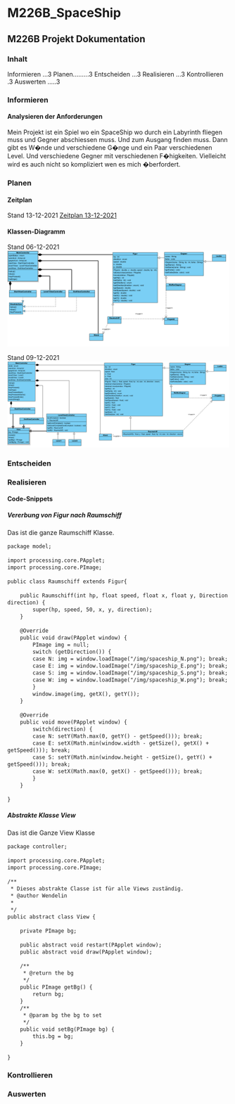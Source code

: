 # M226B_SpaceShip

## M226B Projekt Dokumentation
### Inhalt
Informieren ...3
Planen.........3
Entscheiden ...3
Realisieren ...3
Kontrollieren .3
Auswerten .....3

### Informieren
#### Analysieren der Anforderungen
Mein Projekt ist ein Spiel wo ein SpaceShip wo durch ein Labyrinth fliegen muss und Gegner abschiessen muss. Und zum Ausgang finden muss. Dann gibt es W�nde und verschiedene G�nge und ein Paar verschiedenen Level. Und verschiedene Gegner mit verschiedenen F�higkeiten. Vielleicht wird es auch nicht so kompliziert wen es mich �berfordert.

### Planen

#### Zeitplan
Stand 13-12-2021
[Zeitplan 13-12-2021](Zeitplan/Zeitplan_2021-12-13.pdf)

#### Klassen-Diagramm
Stand 06-12-2021
![Erstes Classen-Diagramm](Classen-Diagramme/Screenshot_2021-12-06_102343.png)

Stand 09-12-2021
![Zweites Classen-Diagramm](Classen-Diagramme/Screenshot_2021-12-09_101626.png)

### Entscheiden

### Realisieren

#### Code-Snippets

##### Vererbung von Figur nach Raumschiff

Das ist die ganze Raumschiff Klasse.

```
package model;

import processing.core.PApplet;
import processing.core.PImage;

public class Raumschiff extends Figur{

	public Raumschiff(int hp, float speed, float x, float y, Direction direction) {
		super(hp, speed, 50, x, y, direction);
	}

	@Override
	public void draw(PApplet window) {
		PImage img = null;
		switch (getDirection()) {
		case N: img = window.loadImage("/img/spaceship_N.png"); break; 
		case E: img = window.loadImage("/img/spaceship_E.png"); break; 
		case S: img = window.loadImage("/img/spaceship_S.png"); break; 
		case W: img = window.loadImage("/img/spaceship_W.png"); break; 			
		}
		window.image(img, getX(), getY());
	}

	@Override
	public void move(PApplet window) {
		switch(direction) {
		case N: setY(Math.max(0, getY() - getSpeed())); break;
		case E: setX(Math.min(window.width - getSize(), getX() + getSpeed())); break;
		case S: setY(Math.min(window.height - getSize(), getY() + getSpeed())); break;
		case W: setX(Math.max(0, getX() - getSpeed())); break;
		}
	}

}
```

##### Abstrakte Klasse View

Das ist die Ganze View Klasse

```
package controller;

import processing.core.PApplet;
import processing.core.PImage;

/**
 * Dieses abstrakte Classe ist für alle Views zuständig.
 * @author Wendelin
 *
 */
public abstract class View {
	
	private PImage bg;

	public abstract void restart(PApplet window);
	public abstract void draw(PApplet window);
	
	/**
	 * @return the bg
	 */
	public PImage getBg() {
		return bg;
	}
	/**
	 * @param bg the bg to set
	 */
	public void setBg(PImage bg) {
		this.bg = bg;
	}

}
```

### Kontrollieren

### Auswerten
